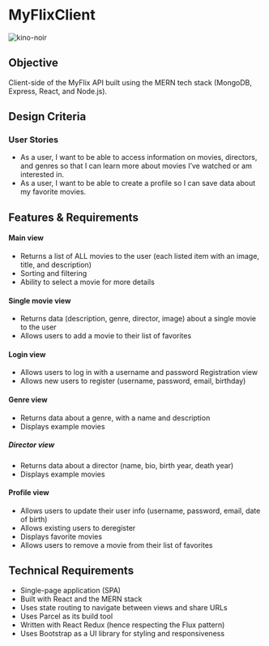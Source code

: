# MyFlixClient
![kino-noir](https://user-images.githubusercontent.com/86426968/152357231-1d2c0d18-ddeb-499b-911f-fea87be25353.gif)



## Objective

Client-side of the MyFlix API built using the MERN tech stack
(MongoDB, Express, React, and
Node.js).

## Design Criteria

### User Stories
- As a user, I want to be able to access information on movies, directors, and genres so
that I can learn more about movies I’ve watched or am interested in.
- As a user, I want to be able to create a profile so I can save data about my favorite
movies.

## Features & Requirements

#### Main view
- Returns a list of ALL movies to the user (each listed item with an image, title, and
description)
- Sorting and filtering
- Ability to select a movie for more details

#### Single movie view
- Returns data (description, genre, director, image) about a single movie to the user
- Allows users to add a movie to their list of favorites

#### Login view
- Allows users to log in with a username and password
Registration view
- Allows new users to register (username, password, email, birthday)

#### Genre view
- Returns data about a genre, with a name and description
- Displays example movies

##### Director view
- Returns data about a director (name, bio, birth year, death year)
- Displays example movies

#### Profile view
- Allows users to update their user info (username, password, email, date of birth)
- Allows existing users to deregister
- Displays favorite movies
- Allows users to remove a movie from their list of favorites

## Technical Requirements
- Single-page application (SPA)
- Built with React and the MERN stack
- Uses state routing to navigate between views and share URLs
- Uses Parcel as its build tool
- Written with React Redux (hence respecting the Flux pattern)
- Uses Bootstrap as a UI library for styling and responsiveness
